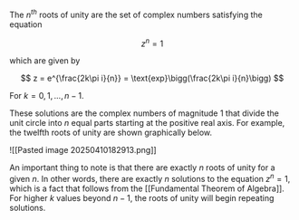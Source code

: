 The $n^{th}$ roots of unity are the set of complex numbers satisfying the equation

$$
z^{n} = 1
$$

which are given by 

$$
z = e^{\frac{2k\pi i}{n}} = \text{exp}\bigg(\frac{2k\pi i}{n}\bigg)
$$

For $k = 0, 1, ... , n-1$.

These solutions are the complex numbers of magnitude $1$ that divide the unit circle into $n$ equal parts starting at the positive real axis. For example, the twelfth roots of unity are shown graphically below.

![[Pasted image 20250410182913.png]]

An important thing to note is that there are exactly $n$ roots of unity for a given $n$. In other words, there are exactly $n$ solutions to the equation $z^n= 1$, which is a fact that follows from the [[Fundamental Theorem of Algebra]]. For higher $k$ values beyond $n-1$, the roots of unity will begin repeating solutions. 